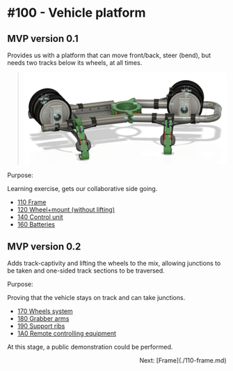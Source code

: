 # #100 - Vehicle platform


## MVP version 0.1

Provides us with a platform that can move front/back, steer (bend), but needs two tracks below its wheels, at all times.

>![](.images/100-vehicle.png)

Purpose: 

Learning exercise, gets our collaborative side going.

- [110 Frame](110.md)
- [120 Wheel+mount (without lifting)](120.md)
- [140 Control unit](140.md)
- [160 Batteries](160.md)


## MVP version 0.2

Adds track-captivity and lifting the wheels to the mix, allowing junctions to be taken and one-sided track sections to be traversed.

Purpose:

Proving that the vehicle stays on track and can take junctions.

- [170 Wheels system](170.md)
- [180 Grabber arms](180.md)
- [190 Support ribs](190.md)
- [1A0 Remote controlling equipment](1A0.md)

At this stage, a public demonstration could be performed.


<p align=right>Next: [Frame](./110-frame.md)

